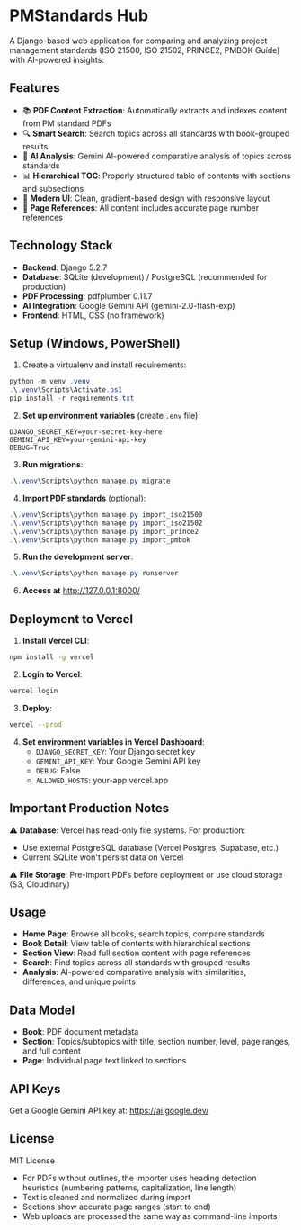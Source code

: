 # PMStandards Hub

A Django-based web application for comparing and analyzing project management standards (ISO 21500, ISO 21502, PRINCE2, PMBOK Guide) with AI-powered insights.

## Features

- 📚 **PDF Content Extraction**: Automatically extracts and indexes content from PM standard PDFs
- 🔍 **Smart Search**: Search topics across all standards with book-grouped results
- 🤖 **AI Analysis**: Gemini AI-powered comparative analysis of topics across standards
- 📊 **Hierarchical TOC**: Properly structured table of contents with sections and subsections
- 🎨 **Modern UI**: Clean, gradient-based design with responsive layout
- 📄 **Page References**: All content includes accurate page number references

## Technology Stack

- **Backend**: Django 5.2.7
- **Database**: SQLite (development) / PostgreSQL (recommended for production)
- **PDF Processing**: pdfplumber 0.11.7
- **AI Integration**: Google Gemini API (gemini-2.0-flash-exp)
- **Frontend**: HTML, CSS (no framework)

## Setup (Windows, PowerShell)

1. Create a virtualenv and install requirements:

```powershell
python -m venv .venv
.\.venv\Scripts\Activate.ps1
pip install -r requirements.txt
```

2. **Set up environment variables** (create `.env` file):
```
DJANGO_SECRET_KEY=your-secret-key-here
GEMINI_API_KEY=your-gemini-api-key
DEBUG=True
```

3. **Run migrations**:
```powershell
.\.venv\Scripts\python manage.py migrate
```

4. **Import PDF standards** (optional):
```powershell
.\.venv\Scripts\python manage.py import_iso21500
.\.venv\Scripts\python manage.py import_iso21502
.\.venv\Scripts\python manage.py import_prince2
.\.venv\Scripts\python manage.py import_pmbok
```

5. **Run the development server**:
```powershell
.\.venv\Scripts\python manage.py runserver
```

6. **Access at** http://127.0.0.1:8000/

## Deployment to Vercel

1. **Install Vercel CLI**:
```bash
npm install -g vercel
```

2. **Login to Vercel**:
```bash
vercel login
```

3. **Deploy**:
```bash
vercel --prod
```

4. **Set environment variables in Vercel Dashboard**:
   - `DJANGO_SECRET_KEY`: Your Django secret key
   - `GEMINI_API_KEY`: Your Google Gemini API key  
   - `DEBUG`: False
   - `ALLOWED_HOSTS`: your-app.vercel.app

## Important Production Notes

⚠️ **Database**: Vercel has read-only file systems. For production:
   - Use external PostgreSQL database (Vercel Postgres, Supabase, etc.)
   - Current SQLite won't persist data on Vercel

⚠️ **File Storage**: Pre-import PDFs before deployment or use cloud storage (S3, Cloudinary)

## Usage
- **Home Page**: Browse all books, search topics, compare standards
- **Book Detail**: View table of contents with hierarchical sections
- **Section View**: Read full section content with page references
- **Search**: Find topics across all standards with grouped results
- **Analysis**: AI-powered comparative analysis with similarities, differences, and unique points

## Data Model
- **Book**: PDF document metadata
- **Section**: Topics/subtopics with title, section number, level, page ranges, and full content
- **Page**: Individual page text linked to sections

## API Keys

Get a Google Gemini API key at: https://ai.google.dev/

## License

MIT License
- For PDFs without outlines, the importer uses heading detection heuristics (numbering patterns, capitalization, line length)
- Text is cleaned and normalized during import
- Sections show accurate page ranges (start to end)
- Web uploads are processed the same way as command-line imports
